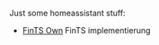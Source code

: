 Just some homeassistant stuff:

- [FinTS Own](./custom_components/fints_own/)
  FinTS implementierung
